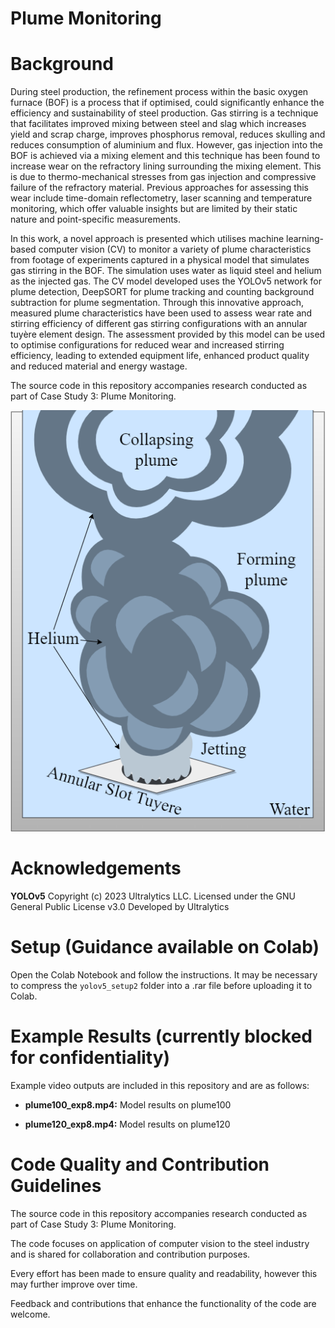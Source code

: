 

# Plume Monitoring



# Background
During steel production, the refinement process within the basic oxygen furnace (BOF) is a process that if optimised, could significantly enhance the efficiency and sustainability of steel production. Gas stirring is a technique that facilitates improved mixing between steel and slag which increases yield and scrap charge, improves phosphorus removal, reduces skulling and reduces consumption of aluminium and flux. However, gas injection into the BOF is achieved via a mixing element and this technique has been found to increase wear on the refractory lining surrounding the mixing element. This is due to thermo-mechanical stresses from gas injection and compressive failure of the refractory material. Previous approaches for assessing this wear include time-domain reflectometry, laser scanning and temperature monitoring, which offer valuable insights but are limited by their static nature and point-specific measurements.

In this work, a novel approach is presented which utilises machine learning-based computer vision (CV) to monitor a variety of plume characteristics from footage of experiments captured in a physical model that simulates gas stirring in the BOF. The simulation uses water as liquid steel and helium as the injected gas. The CV model developed uses the YOLOv5 network for plume detection, DeepSORT for plume tracking and counting background subtraction for plume segmentation. Through this innovative approach, measured plume characteristics have been used to assess wear rate and stirring efficiency of different gas stirring configurations with an annular tuyère element design. The assessment provided by this model can be used to optimise configurations for reduced wear and increased stirring efficiency, leading to extended equipment life, enhanced product quality and reduced material and energy wastage.

The source code in this repository accompanies research conducted as part of Case Study 3: Plume Monitoring.

![Plume Study Schematic](plumeDiagram.png)

# Acknowledgements

**YOLOv5**
Copyright (c) 2023 Ultralytics LLC. 
Licensed under the GNU General Public License v3.0 
Developed by Ultralytics

# Setup (Guidance available on Colab)

Open the Colab Notebook and follow the instructions. It may be necessary to compress the ```yolov5_setup2``` folder into a .rar file before uploading it to Colab.

# Example Results (currently blocked for confidentiality)

Example video outputs are included in this repository and are as follows:

 - **plume100_exp8.mp4:** Model results on plume100
 
 - **plume120_exp8.mp4:** Model results on plume120
 

# Code Quality and Contribution Guidelines
The source code in this repository accompanies research conducted as part of Case Study 3: Plume Monitoring. 

The code focuses on application of computer vision to the steel industry and is shared for collaboration and contribution purposes. 

Every effort has been made to ensure quality and readability, however this may further improve over time.

Feedback and contributions that enhance the functionality of the code are welcome.


